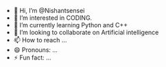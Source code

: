 - 👋 Hi, I’m @Nishantsensei
- 👀 I’m interested in CODING.
- 🌱 I’m currently learning Python and C++
- 💞️ I’m looking to collaborate on Artificial intelligence 
- 📫 How to reach ...
- 😄 Pronouns: ...
- ⚡ Fun fact: ...

<!---
Nishantsensei/Nishantsensei is a ✨ special ✨ repository because its `README.md` (this file) appears on your GitHub profile.
You can click the Preview link to take a look at your changes.
--->
